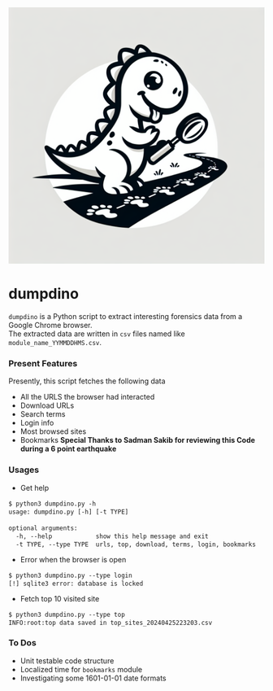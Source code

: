 ![Dino Logo](assets/dino_logo.png)  
# dumpdino

`dumpdino` is a Python script to extract interesting forensics data from a Google Chrome browser.   
The extracted data are written in `csv` files named like `module_name_YYMMDDHMS.csv`.  
### Present Features 
Presently, this script fetches the following data 
- All the URLS the browser had interacted 
- Download URLs 
- Search terms 
- Login info 
- Most browsed sites
- Bookmarks **Special Thanks to Sadman Sakib for reviewing this Code during a 6 point earthquake**

### Usages  
- Get help
```commandline
$ python3 dumpdino.py -h
usage: dumpdino.py [-h] [-t TYPE]

optional arguments:
  -h, --help            show this help message and exit
  -t TYPE, --type TYPE  urls, top, download, terms, login, bookmarks
```
- Error when the browser is open 
```commandline
$ python3 dumpdino.py --type login
[!] sqlite3 error: database is locked
```
- Fetch top 10 visited site 
```commandline
$ python3 dumpdino.py --type top
INFO:root:top data saved in top_sites_20240425223203.csv
```

### To Dos
- Unit testable code structure 
- Localized time for `bookmarks` module
- Investigating some 1601-01-01 date formats